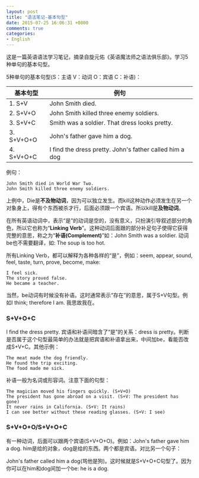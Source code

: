 ```yaml
---
layout: post
title: "语法笔记-基本句型"
date: 2015-07-25 16:06:31 +0800
comments: true
categories: 
- English
---
```


这是一篇英语语法学习笔记，摘录自旋元佑《英语魔法师之语法俱乐部》。学习5种单句的基本句型。

<!--more-->

5种单句的基本句型(S：主语 V：动词 O：宾语 C：补语)：

基本句型 | 例句
---|---
1. S+V | John Smith died.
2. S+V+O | John Smith killed three enemy soldiers.
3. S+V+C | Smith was a soldier. That dress looks pretty.
3. S+V+O+O | John's father gave him a dog.
4. S+V+O+C | I find the dress pretty. John's father called him a dog

例句：

```
John Smith died in World War Two.
John Smith killed three enemy soldiers.
```

上例中，Die是**不及物动词**，因为可以独立发生。而kill这种动作必须发生在另一个对象身上，得有个东西被杀才行，后面必须跟一个宾语。所以kill是**及物动词**。

在所有英语动词中，表示“是”的动词是空的，没有意义，只扮演引导叙述部分的角色，所以它也称为“**Linking Verb**”。这种动词后面跟的部分补足句子使得它获得完整的意思，称之为“**补语(Complement)**”如：John Smith was a soldier. 动词be也不需要翻译，如: The soup is too hot. 

所有Linking Verb，都可以解释为各种各样的“是”，例如：seem, appear, sound, feel, taste, turn, prove, become, make:

```
I feel sick.
The story proved false.
He became a teacher.
```

当然，be动词有时候没有补语。这时通常表示“存在”的意思，属于S+V句型。例如I think; therefore I am. 我思故我在。

### S+V+O+C

I find the dress pretty. 宾语和补语间暗含了“是”的关系：dress is pretty。判断是否属于这个句型最简单的办法就是把宾语和补语拿出来，中间加be，看能否改成S+V+C。其他示例：

```
The meat made the dog friendly.
He found the trip exciting.
The food made me sick.
```

补语一般为名词或形容词。注意下面的句型：

```
The magician moved his fingers quickly. (S+V+O)
The president has gone abroad on a visit. (S+V: The president has gone)
It never rains in California. (S+V: It rains)
I can see better without these reading glasses. (S+V: I see)
```

### S+V+O+O/S+V+O+C

有一种动词，后面可以跟两个宾语(S+V+O+O)。例如：John's father gave him a dog. him是给的对象，dog是给的东西。两个都是宾语。对比另一个句子：

John's father called him a dog(骂他是狗)。这时候就是S+V+O+C句型了。因为你可以在him和dog间加一个be: he is a dog.





